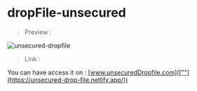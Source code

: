 # dropFile-unsecured

> Preview :

![unsecured-dropfile](https://arweave.net/ZzDpW9J_XD06NMmyT_SBngz-S9Mga6hqRTr1GMgEirw)


> Link : 

You can have access it on : [www.unsecuredDropfile.com]([""](https://unsecured-drop-file.netlify.app/))
